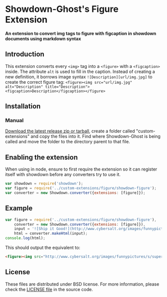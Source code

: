 Showdown-Ghost's Figure Extension
==========================

<!-- [![Build Status](https://travis-ci.org/tomasmcm/figure-extension.svg)](https://travis-ci.org/tomasmcm/figure-extension) [![npm version](https://badge.fury.io/js/showdown-figure.svg)](http://badge.fury.io/js/showdown-figure) [![npm version](https://badge.fury.io/bo/showdown-figure.svg)](http://badge.fury.io/bo/showdown-figure)

------ -->

**An extension to convert img tags to figure with figcaption in showdown documents using markdown syntax**

## Introduction

This extension converts every `<img>` tag into a `<figure>` with a `<figcaption>` inside.
The attribute `alt` is used to fill in the caption.
Instead of creating a new definition,
it borrows image syntax `![Description][url/img.jpg]` to create the correct figure tag: `<figure><img src="url/img.jpg" alt="Description" title="Description"><figcaption>Description</figcaption></figure>`

## Installation

<!-- ### With [npm](http://npmjs.org)

    npm install showdown-figure

### With [bower](http://bower.io/)

    bower install showdown-figure -->

### Manual

[Download the latest release zip or tarball](https://github.com/tomasmcm/figure-extension/releases), create a folder called "custom-extensions" and copy the files into it.
Find where Showdown-Ghost is being called and move the folder to the directory parent to that file.

## Enabling the extension

When using in node, ensure to first require the extension so it can register itself with showdown before any converters try to use it.

```javascript
var showdown = require('showdown');
var figure = require('../custom-extensions/figure/showdown-figure');
var converter = new Showdown.converter({extensions: [figure]});
```

## Example

```javascript
var figure = require('../custom-extensions/figure/showdown-figure'),
    converter = new Showdown.converter({extensions: [figure]}),
    input = '![Ship it Good!](http://www.cybersalt.org/images/funnypictures/s/supersquirrel.jpg)';
    html = converter.makeHtml(input);
console.log(html);
```

This should output the equivalent to:

```html
<figure><img src="http://www.cybersalt.org/images/funnypictures/s/supersquirrel.jpg" alt="Ship it Good!" title="Ship it Good!"><figcaption>Ship it Good!</figcaption></figure>
```


## License
These files are distributed under BSD license. For more information,
please check the [LICENSE file](https://github.com/tomasmcm/figure-extension/blob/master/LICENSE) in the source code.

